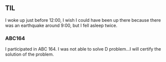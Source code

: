 ## TIL

I woke up just before 12:00, I wish I could have been up there because there was an earthquake around 9:00, but I fell asleep twice.

### ABC164

I participated in ABC 164. I was not able to solve D problem...I will certify the solution of the problem.